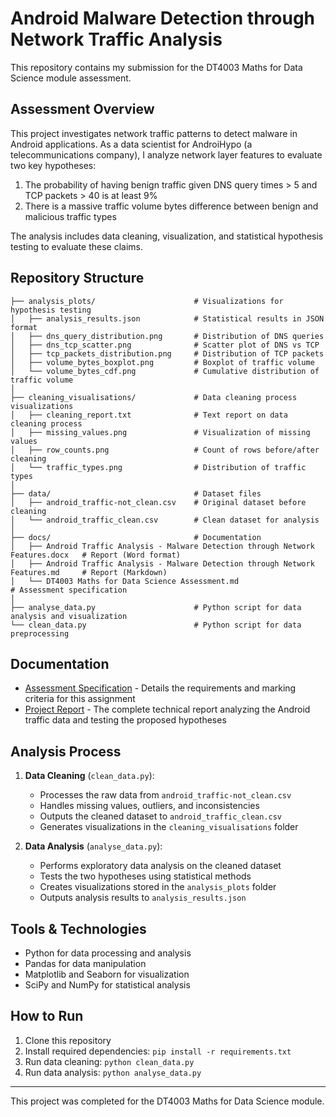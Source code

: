# Android Malware Detection through Network Traffic Analysis

This repository contains my submission for the DT4003 Maths for Data Science module assessment.

## Assessment Overview

This project investigates network traffic patterns to detect malware in Android applications. As a data scientist for AndroiHypo (a telecommunications company), I analyze network layer features to evaluate two key hypotheses:

1. The probability of having benign traffic given DNS query times > 5 and TCP packets > 40 is at least 9%
2. There is a massive traffic volume bytes difference between benign and malicious traffic types

The analysis includes data cleaning, visualization, and statistical hypothesis testing to evaluate these claims.

## Repository Structure

```
├── analysis_plots/                      # Visualizations for hypothesis testing
│   ├── analysis_results.json            # Statistical results in JSON format
│   ├── dns_query_distribution.png       # Distribution of DNS queries
│   ├── dns_tcp_scatter.png              # Scatter plot of DNS vs TCP
│   ├── tcp_packets_distribution.png     # Distribution of TCP packets
│   ├── volume_bytes_boxplot.png         # Boxplot of traffic volume
│   └── volume_bytes_cdf.png             # Cumulative distribution of traffic volume
│
├── cleaning_visualisations/             # Data cleaning process visualizations
│   ├── cleaning_report.txt              # Text report on data cleaning process
│   ├── missing_values.png               # Visualization of missing values
│   ├── row_counts.png                   # Count of rows before/after cleaning
│   └── traffic_types.png                # Distribution of traffic types
│
├── data/                                # Dataset files
│   ├── android_traffic-not_clean.csv    # Original dataset before cleaning
│   └── android_traffic_clean.csv        # Clean dataset for analysis
│
├── docs/                                # Documentation
│   ├── Android Traffic Analysis - Malware Detection through Network Features.docx   # Report (Word format)
│   ├── Android Traffic Analysis - Malware Detection through Network Features.md     # Report (Markdown)
│   └── DT4003 Maths for Data Science Assessment.md                                 # Assessment specification
│
├── analyse_data.py                      # Python script for data analysis and visualization
└── clean_data.py                        # Python script for data preprocessing
```

## Documentation

- [Assessment Specification](docs/DT4003%20Maths%20for%20Data%20Science%20Assessment.md) - Details the requirements and marking criteria for this assignment
- [Project Report](docs/Android%20Traffic%20Analysis%20-%20Malware%20Detection%20through%20Network%20Features.md) - The complete technical report analyzing the Android traffic data and testing the proposed hypotheses

## Analysis Process

1. **Data Cleaning** (`clean_data.py`): 
   - Processes the raw data from `android_traffic-not_clean.csv`
   - Handles missing values, outliers, and inconsistencies
   - Outputs the cleaned dataset to `android_traffic_clean.csv`
   - Generates visualizations in the `cleaning_visualisations` folder

2. **Data Analysis** (`analyse_data.py`):
   - Performs exploratory data analysis on the cleaned dataset
   - Tests the two hypotheses using statistical methods
   - Creates visualizations stored in the `analysis_plots` folder
   - Outputs analysis results to `analysis_results.json`

## Tools & Technologies

- Python for data processing and analysis
- Pandas for data manipulation
- Matplotlib and Seaborn for visualization
- SciPy and NumPy for statistical analysis

## How to Run

1. Clone this repository
2. Install required dependencies: `pip install -r requirements.txt`
3. Run data cleaning: `python clean_data.py`
4. Run data analysis: `python analyse_data.py`

---

This project was completed for the DT4003 Maths for Data Science module.
